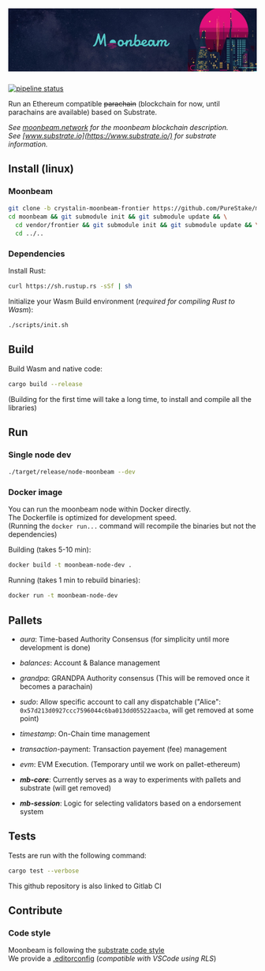 
# ![moonbeam](media/moonbeam-cover.jpg)
[![pipeline status](https://gitlab.com/asapede/moonbeam/badges/master/pipeline.svg)](https://gitlab.com/asapede/moonbeam/-/commits/master)


Run an Ethereum compatible ~~parachain~~ (blockchain for now, until parachains are available) based on Substrate.

*See [moonbeam.network](https://moonbeam.network) for the moonbeam blockchain description.*  
*See [www.substrate.io](https://www.substrate.io/) for substrate information.*

## Install (linux)

### Moonbeam

```bash
git clone -b crystalin-moonbeam-frontier https://github.com/PureStake/moonbeam
cd moonbeam && git submodule init && git submodule update && \
  cd vendor/frontier && git submodule init && git submodule update && \
  cd ../..
```

### Dependencies

Install Rust:  
```bash
curl https://sh.rustup.rs -sSf | sh
```

Initialize your Wasm Build environment (*required for compiling Rust to Wasm*):  
```bash
./scripts/init.sh
```

## Build

Build Wasm and native code:  
```bash
cargo build --release
```  
(Building for the first time will take a long time, to install and compile all the libraries)

## Run

### Single node dev

```bash
./target/release/node-moonbeam --dev
```
### Docker image

You can run the moonbeam node within Docker directly.  
The Dockerfile is optimized for development speed.  
(Running the `docker run...` command will recompile the binaries but not the dependencies)

Building (takes 5-10 min):
```bash
docker build -t moonbeam-node-dev .
```

Running (takes 1 min to rebuild binaries):
```bash
docker run -t moonbeam-node-dev
```

## Pallets
* *aura*: Time-based Authority Consensus (for simplicity until more development is done)
* *balances*: Account & Balance management
* *grandpa*: GRANDPA Authority consensus (This will be removed once it becomes a parachain)
* *sudo*: Allow specific account to call any dispatchable ("Alice": `0x57d213d0927ccc7596044c6ba013dd05522aacba`, will get removed at some point)
* *timestamp*: On-Chain time management
* *transaction*-payment: Transaction payement (fee) management
* *evm*: EVM Execution. (Temporary until we work on pallet-ethereum)

* ***mb-core***: Currently serves as a way to experiments with pallets and substrate (will get removed)
* ***mb-session***: Logic for selecting validators based on a endorsement system

## Tests

Tests are run with the following command:
```bash
cargo test --verbose
```

This github repository is also linked to Gitlab CI

## Contribute

### Code style

Moonbeam is following the [substrate code style](https://openethereum.github.io/wiki/Substrate-Style-Guide)  
We provide a [.editorconfig](.editorconfig) (*compatible with VSCode using RLS*)
